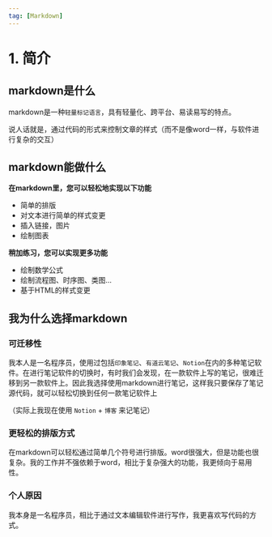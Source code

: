 ```yaml
---
tag: [Markdown]
---
```



# 1. 简介

## markdown是什么
markdown是一种`轻量标记语言`，具有轻量化、跨平台、易读易写的特点。

说人话就是，通过代码的形式来控制文章的样式（而不是像word一样，与软件进行复杂的交互）
## markdown能做什么
**在markdown里，您可以轻松地实现以下功能**

- 简单的排版
- 对文本进行简单的样式变更
- 插入链接，图片
- 绘制图表

**稍加练习，您可以实现更多功能**


- 绘制数学公式
- 绘制流程图、时序图、类图...
- 基于HTML的样式变更
## 我为什么选择markdown

### 可迁移性
我本人是一名程序员，使用过包括`印象笔记`、`有道云笔记`、`Notion`在内的多种笔记软件。在进行笔记软件的切换时，有时我们会发现，在一款软件上写的笔记，很难迁移到另一款软件上。因此我选择使用markdown进行笔记，这样我只要保存了笔记源代码，就可以轻松切换到任何一款笔记软件上

（实际上我现在使用 `Notion` + `博客` 来记笔记）

### 更轻松的排版方式
在markdown可以轻松通过简单几个符号进行排版。word很强大，但是功能也很复杂。我的工作并不强依赖于word，相比于复杂强大的功能，我更倾向于易用性。

### 个人原因
我本身是一名程序员，相比于通过文本编辑软件进行写作，我更喜欢写代码的方式。